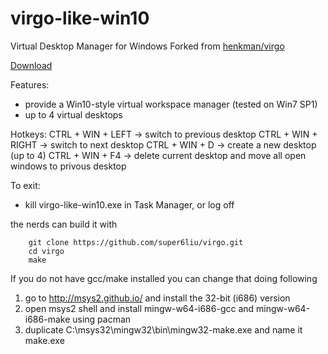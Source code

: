virgo-like-win10
=====
Virtual Desktop Manager for Windows
Forked from [henkman/virgo](https://github.com/henkman/virgo)

[Download](https://github.com/super6liu/virgo/releases/download/2.0.1/virgo-like-win10.zip)

Features:
- provide a Win10-style virtual workspace manager (tested on Win7 SP1)
- up to 4 virtual desktops

Hotkeys:
        CTRL + WIN + LEFT      -> switch to previous desktop
        CTRL + WIN + RIGHT     -> switch to next desktop
        CTRL + WIN + D               -> create a new desktop (up to 4)
        CTRL + WIN + F4              -> delete current desktop and move all open windows to privous desktop

To exit:
- kill virgo-like-win10.exe in Task Manager, or log off

the nerds can build it with

        git clone https://github.com/super6liu/virgo.git
        cd virgo
        make

If you do not have gcc/make installed you can change that doing following

1. go to http://msys2.github.io/ and install the 32-bit (i686) version
2. open msys2 shell and install mingw-w64-i686-gcc and mingw-w64-i686-make using pacman
3. duplicate C:\msys32\mingw32\bin\mingw32-make.exe and name it make.exe
